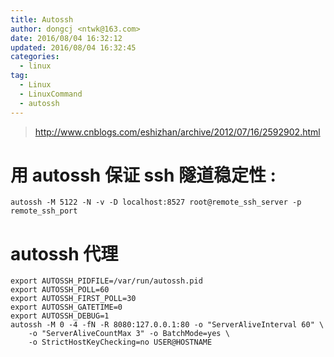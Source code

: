 ```yaml
---
title: Autossh
author: dongcj <ntwk@163.com>
date: 2016/08/04 16:32:12
updated: 2016/08/04 16:32:45
categories:
  - linux
tag:
  - Linux
  - LinuxCommand
  - autossh
---
```


> http://www.cnblogs.com/eshizhan/archive/2012/07/16/2592902.html



# 用 autossh 保证 ssh 隧道稳定性 :
    autossh -M 5122 -N -v -D localhost:8527 root@remote_ssh_server -p remote_ssh_port  



# autossh 代理
    export AUTOSSH_PIDFILE=/var/run/autossh.pid
    export AUTOSSH_POLL=60
    export AUTOSSH_FIRST_POLL=30
    export AUTOSSH_GATETIME=0
    export AUTOSSH_DEBUG=1
    autossh -M 0 -4 -fN -R 8080:127.0.0.1:80 -o "ServerAliveInterval 60" \
        -o "ServerAliveCountMax 3" -o BatchMode=yes \
        -o StrictHostKeyChecking=no USER@HOSTNAME








